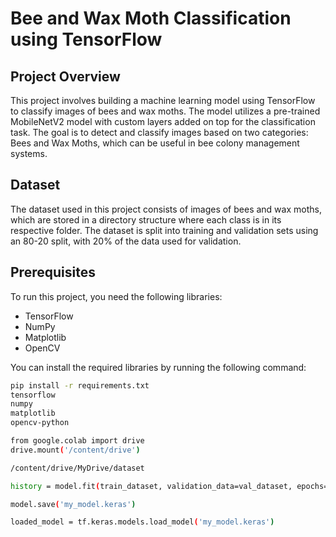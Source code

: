 # Bee and Wax Moth Classification using TensorFlow

## Project Overview
This project involves building a machine learning model using TensorFlow to classify images of bees and wax moths. The model utilizes a pre-trained MobileNetV2 model with custom layers added on top for the classification task. The goal is to detect and classify images based on two categories: Bees and Wax Moths, which can be useful in bee colony management systems.

## Dataset
The dataset used in this project consists of images of bees and wax moths, which are stored in a directory structure where each class is in its respective folder. The dataset is split into training and validation sets using an 80-20 split, with 20% of the data used for validation.

## Prerequisites
To run this project, you need the following libraries:

- TensorFlow
- NumPy
- Matplotlib
- OpenCV

You can install the required libraries by running the following command:

```bash
pip install -r requirements.txt
tensorflow
numpy
matplotlib
opencv-python

from google.colab import drive
drive.mount('/content/drive')

/content/drive/MyDrive/dataset

history = model.fit(train_dataset, validation_data=val_dataset, epochs=10)

model.save('my_model.keras')

loaded_model = tf.keras.models.load_model('my_model.keras')

